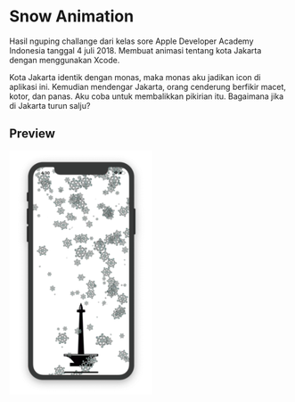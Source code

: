 # Snow Animation
Hasil nguping challange dari kelas sore Apple Developer Academy Indonesia tanggal 4 juli 2018. Membuat animasi tentang kota Jakarta dengan menggunakan Xcode.

Kota Jakarta identik dengan monas, maka monas aku jadikan icon di aplikasi ini. Kemudian mendengar Jakarta, orang cenderung berfikir macet, kotor, dan panas. Aku coba untuk membalikkan pikirian itu. Bagaimana jika di Jakarta turun salju?

## Preview
<img src="https://github.com/omrobbie/ios-ada-snow-animation/blob/master/screenshot/ScreenFlow.gif" width="256" />
